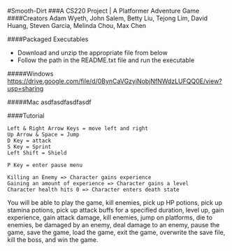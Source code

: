 #Smooth-Dirt
###A CS220 Project | A Platformer Adventure Game
####Creators
Adam Wyeth, John Salem, Betty Liu, Tejong Lim, David Huang, Steven Garcia, Melinda Chou, Max Chen

####Packaged Executables
* Download and unzip the appropriate file from below
* Follow the path in the README.txt file and run the executable

#####Windows
https://drive.google.com/file/d/0BynCaVGzyiNobjNfNWdzLUFQQ0E/view?usp=sharing

#####Mac
asdfasdfasdfasdf

####Tutorial

    Left & Right Arrow Keys = move left and right
    Up Arrow & Space = Jump
    D Key = attack
    S Key = Sprint
    Left Shift = Shield

    P Key = enter pause menu

    Killing an Enemy => Character gains experience
    Gaining an amount of experience => Character gains a level
    Character health hits 0 => Character enters death state

You will be able to play the game, kill enemies, pick up HP potions, pick up stamina potions, pick up attack buffs for a specified duration, level up, gain experience, gain attack damage, kill enemies, jump on platforms, die to enemies, be damaged by an enemy, deal damage to an enemy, pause the game, save the game, load the game, exit the game, overwrite the save file, kill the boss, and win the game.
